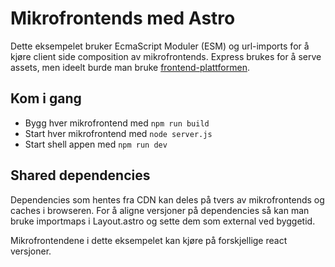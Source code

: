 # Mikrofrontends med Astro

Dette eksempelet bruker EcmaScript Moduler (ESM) og url-imports for å kjøre client side composition av mikrofrontends. Express brukes for å serve assets, men ideelt burde man bruke [frontend-plattformen](https://github.com/nais/frontend-plattform).

## Kom i gang

- Bygg hver mikrofrontend med `npm run build`
- Start hver mikrofrontend med `node server.js`
- Start shell appen med `npm run dev`

## Shared dependencies

Dependencies som hentes fra CDN kan deles på tvers av mikrofrontends og caches i browseren. For å aligne versjoner på dependencies så kan man bruke importmaps i Layout.astro og sette dem som external ved byggetid.

Mikrofrontendene i dette eksempelet kan kjøre på forskjellige react versjoner.
